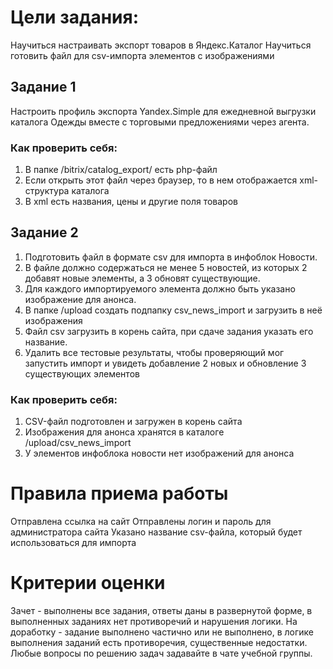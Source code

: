 # Цели задания:

Научиться настраивать экспорт товаров в Яндекс.Каталог
Научиться готовить файл для csv-импорта элементов с изображениями



## Задание 1

Настроить профиль экспорта Yandex.Simple для ежедневной выгрузки каталога Одежды вместе с торговыми предложениями через агента.

### Как проверить себя:
1. В папке /bitrix/catalog_export/ есть php-файл
2. Если открыть этот файл через браузер, то в нем отображается xml-структура каталога
3. В xml есть названия, цены и другие поля товаров


## Задание 2

1. Подготовить файл в формате csv для импорта в инфоблок Новости. 
2. В файле должно содержаться не менее 5 новостей, из которых 2 добавят новые элементы, а 3 обновят существующие.
3. Для каждого импортируемого элемента должно быть указано изображение для анонса.
4. В папке /upload создать подпапку csv_news_import и загрузить в неё изображения
5. Файл csv загрузить в корень сайта, при сдаче задания указать его название.
6. Удалить все тестовые результаты, чтобы проверяющий мог запустить импорт и увидеть добавление 2 новых и обновление 3 существующих элементов

### Как проверить себя:
1. CSV-файл подготовлен и загружен в корень сайта
2. Изображения для анонса хранятся в каталоге /upload/csv_news_import
3. У элементов инфоблока новости нет изображений для анонса



# Правила приема работы

Отправлена ссылка на сайт
Отправлены логин и пароль для администратора сайта
Указано название csv-файла, который будет использоваться для импорта

# Критерии оценки

Зачет - выполнены все задания, ответы даны в развернутой форме, в выполненных заданиях нет противоречий и нарушения логики.
На доработку - задание выполнено частично или не выполнено, в логике выполнения заданий есть противоречия, существенные недостатки.
Любые вопросы по решению задач задавайте в чате учебной группы.
